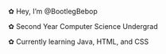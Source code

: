 ✿ Hey, I’m @BootlegBebop

✿ Second Year Computer Science Undergrad

✿ Currently learning Java, HTML, and CSS


